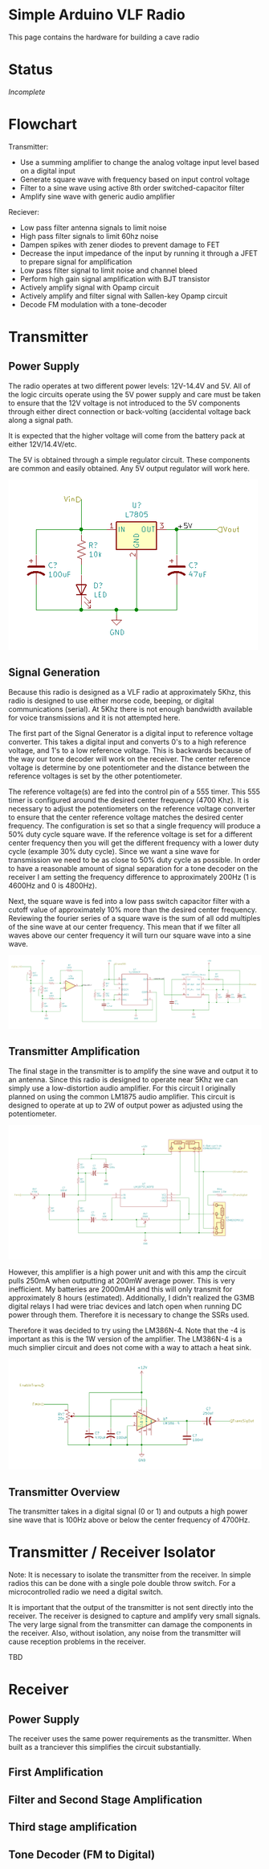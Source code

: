# Simple Arduino VLF Radio

This page contains the hardware for building a cave radio

# Status

*Incomplete*

# Flowchart

Transmitter:

  - Use a summing amplifier to change the analog voltage input level based on a digital input
  - Generate square wave with frequency based on input control voltage
  - Filter to a sine wave using active 8th order switched-capacitor filter
  - Amplify sine wave with generic audio amplifier
  
 Reciever:
 
  - Low pass filter antenna signals to limit noise
  - High pass filter signals to limit 60hz noise
  - Dampen spikes with zener diodes to prevent damage to FET
  - Decrease the input impedance of the input by running it through a JFET to prepare signal for amplification
  - Low pass filter signal to limit noise and channel bleed
  - Perform high gain signal amplification with BJT transistor
  - Actively amplify signal with Opamp circuit
  - Actively amplify and filter signal with Sallen-key Opamp circuit
  - Decode FM modulation with a tone-decoder

# Transmitter

## Power Supply

The radio operates at two different power levels: 12V-14.4V and 5V. All of the logic circuits operate using the 5V power supply and care must be taken to ensure that the 12V voltage is not introduced to the 5V components through either direct connection or back-volting (accidental voltage back along a signal path.

It is expected that the higher voltage will come from the battery pack at either 12V/14.4V/etc. 

The 5V is obtained through a simple regulator circuit. These components are common and easily obtained. Any 5V output regulator will work here.

![5V Regulator](5Vregulator.png)

## Signal Generation

Because this radio is designed as a VLF radio at approximately 5Khz, this radio is designed to use either morse code, beeping, or digital communications (serial). At 5Khz there is not enough bandwidth available for voice transmissions and it is not attempted here.

The first part of the Signal Generator is a digital input to reference voltage converter. This takes a digital input and converts 0's to a high reference voltage, and 1's to a low reference voltage. This is backwards because of the way our tone decoder will work on the receiver. The center reference voltage is determine by one potentiometer and the distance between the reference voltages is set by the other potentiometer.

The reference voltage(s) are fed into the control pin of a 555 timer. This 555 timer is configured around the desired center frequency (4700 Khz). It is necessary to adjust the potentiometers on the reference voltage converter to ensure that the center reference voltage matches the desired center frequency. The configuration is set so that a single frequency will produce a 50% duty cycle square wave. If the reference voltage is set for a different center frequency then you will get the different frequency with a lower duty cycle (example 30% duty cycle). Since we want a sine wave for transmission we need to be as close to 50% duty cycle as possible. In order to have a reasonable amount of signal separation for a tone decoder on the receiver I am setting the frequency difference to approximately 200Hz (1 is 4600Hz and 0 is 4800Hz). 

Next, the square wave is fed into a low pass switch capacitor filter with a cutoff value of approximately 10% more than the desired center frequency. Reviewing the fourier series of a square wave is the sum of all odd multiples of the sine wave at our center frequency. This mean that if we filter all waves above our center frequency it will turn our square wave into a sine wave. 

![Signal Generator](SignalGenerator.png)

## Transmitter Amplification

The final stage in the transmitter is to amplify the sine wave and output it to an antenna. Since this radio is designed to operate near 5Khz we can simply use a low-distortion audio amplifier. For this circuit I originally planned on using the common LM1875 audio amplifier. This circuit is designed to operate at up to 2W of output power as adjusted using the potentiometer. 

![Transmit Amplifier](transmit_amplifier.png)

However, this amplifier is a high power unit and with this amp the circuit pulls 250mA when outputting at 200mW average power. This is very inefficient. My batteries are 2000mAH and this will only transmit for approximately 8 hours (estimated). Additionally, I didn't realized the G3MB digital relays I had were triac devices and latch open when running DC power through them. Therefore it is necessary to change the SSRs used.

Therefore it was decided to try using the LM386N-4. Note that the -4 is important as this is the 1W version of the amplifier. The LM386N-4 is a much simplier circuit and does not come with a way to attach a heat sink. 

![Transmit Amplifier V2](transmit_amplifier_v2.png)

## Transmitter Overview

The transmitter takes in a digital signal (0 or 1) and outputs a high power sine wave that is 100Hz above or below the center frequency of 4700Hz. 

# Transmitter / Receiver Isolator

Note: It is necessary to isolate the transmitter from the receiver. In simple radios this can be done with a single pole double throw switch. For a microcontrolled radio we need a digital switch. 

It is important that the output of the transmitter is not sent directly into the receiver. The receiver is designed to capture and amplify very small signals. The very large signal from the transmitter can damage the components in the receiver. Also, without isolation, any noise from the transmitter will cause reception problems in the receiver. 

TBD

# Receiver

## Power Supply

The receiver uses the same power requirements as the transmitter. When built as a tranciever this simplifies the circuit substantially.

## First Amplification



## Filter and Second Stage Amplification



## Third stage amplification



## Tone Decoder (FM to Digital)


